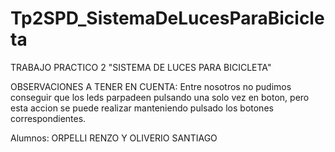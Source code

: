# Tp2SPD_SistemaDeLucesParaBicicleta

TRABAJO PRACTICO 2  "SISTEMA DE LUCES PARA BICICLETA"

OBSERVACIONES A TENER EN CUENTA:
Entre nosotros no pudimos conseguir que los leds parpadeen pulsando una solo vez en boton, pero esta accion se puede realizar manteniendo pulsado los botones correspondientes.

Alumnos:
ORPELLI RENZO Y OLIVERIO SANTIAGO
